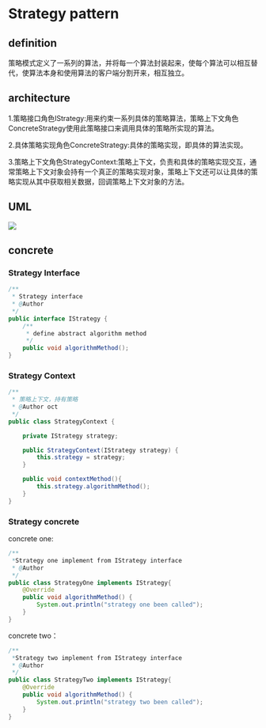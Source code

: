 # Strategy pattern

## definition

策略模式定义了一系列的算法，并将每一个算法封装起来，使每个算法可以相互替代，使算法本身和使用算法的客户端分割开来，相互独立。



## architecture

1.策略接口角色IStrategy:用来约束一系列具体的策略算法，策略上下文角色ConcreteStrategy使用此策略接口来调用具体的策略所实现的算法。

2.具体策略实现角色ConcreteStrategy:具体的策略实现，即具体的算法实现。

3.策略上下文角色StrategyContext:策略上下文，负责和具体的策略实现交互，通常策略上下文对象会持有一个真正的策略实现对象，策略上下文还可以让具体的策略实现从其中获取相关数据，回调策略上下文对象的方法。



## UML

![](./images/strategy_uml.png)



## concrete

### Strategy Interface

```java
/**
 * Strategy interface
 * @Author
 */
public interface IStrategy {
    /**
     * define abstract algorithm method
     */
    public void algorithmMethod();
}

```



### Strategy Context

```java
/**
 * 策略上下文，持有策略
 * @Author oct
 */
public class StrategyContext {

    private IStrategy strategy;

    public StrategyContext(IStrategy strategy) {
        this.strategy = strategy;
    }

    public void contextMethod(){
        this.strategy.algorithmMethod();
    }
}
```



### Strategy concrete

concrete one:

```java
/**
 *Strategy one implement from IStrategy interface
 * @Author
 */
public class StrategyOne implements IStrategy{
    @Override
    public void algorithmMethod() {
        System.out.println("strategy one been called");
    }
}
```

concrete two：

```java
/**
 *Strategy two implement from IStrategy interface
 * @Author
 */
public class StrategyTwo implements IStrategy{
    @Override
    public void algorithmMethod() {
        System.out.println("strategy two been called");
    }
}
```

